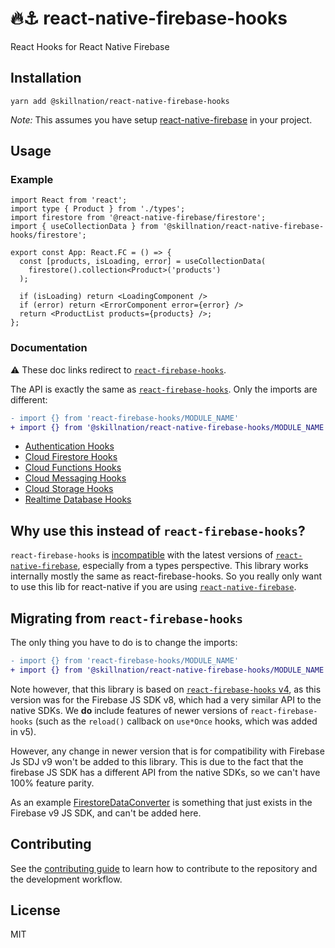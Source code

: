 # 🔥⚓️ react-native-firebase-hooks

React Hooks for React Native Firebase

## Installation

```
yarn add @skillnation/react-native-firebase-hooks
```

_Note:_ This assumes you have setup [react-native-firebase](https://rnfirebase.io/) in your project.

## Usage


### Example

```tsx
import React from 'react';
import type { Product } from './types';
import firestore from '@react-native-firebase/firestore';
import { useCollectionData } from '@skillnation/react-native-firebase-hooks/firestore';

export const App: React.FC = () => {
  const [products, isLoading, error] = useCollectionData(
    firestore().collection<Product>('products')
  );

  if (isLoading) return <LoadingComponent />
  if (error) return <ErrorComponent error={error} />
  return <ProductList products={products} />;
};

```

### Documentation

⚠️ These doc links redirect to [`react-firebase-hooks`](https://github.com/CSFrequency/react-firebase-hooks).

The API is exactly the same as [`react-firebase-hooks`](https://github.com/CSFrequency/react-firebase-hooks).
Only the imports are different:

```diff
- import {} from 'react-firebase-hooks/MODULE_NAME'
+ import {} from '@skillnation/react-native-firebase-hooks/MODULE_NAME'
```

- [Authentication Hooks](https://github.com/CSFrequency/react-firebase-hooks/tree/v4.0.2/auth)
- [Cloud Firestore Hooks](https://github.com/CSFrequency/react-firebase-hooks/tree/v4.0.2/firestore)
- [Cloud Functions Hooks](https://github.com/CSFrequency/react-firebase-hooks/tree/v4.0.2/functions)
- [Cloud Messaging Hooks](https://github.com/CSFrequency/react-firebase-hooks/tree/v4.0.2/messaging)
- [Cloud Storage Hooks](https://github.com/CSFrequency/react-firebase-hooks/tree/v4.0.2/storage)
- [Realtime Database Hooks](https://github.com/CSFrequency/react-firebase-hooks/tree/v4.0.2/database)

## Why use this instead of `react-firebase-hooks`?

`react-firebase-hooks` is [incompatible](https://github.com/CSFrequency/react-firebase-hooks/issues/181#issue-1046383491) with the latest versions of [`react-native-firebase`](https://rnfirebase.io/), especially from a types perspective.
This library works internally mostly the same as react-firebase-hooks.
So you really only want to use this lib for react-native if you are using [`react-native-firebase`](https://rnfirebase.io/).

## Migrating from `react-firebase-hooks`

The only thing you have to do is to change the imports:

```diff
- import {} from 'react-firebase-hooks/MODULE_NAME'
+ import {} from '@skillnation/react-native-firebase-hooks/MODULE_NAME'
```

Note however, that this library is based on [`react-firebase-hooks` v4](https://github.com/CSFrequency/react-firebase-hooks/tree/v4.0.2), as this version was for the Firebase JS SDK v8, which had a very similar API to the native SDKs.
We **do** include features of newer versions of `react-firebase-hooks` (such as the `reload()` callback on `use*Once` hooks, which was added in v5).

However, any change in newer version that is for compatibility with Firebase Js SDJ v9 won't be added to this library. This is due to the fact that the firebase JS SDK has a different API from the native SDKs, so we can't have 100% feature parity.

As an example [FirestoreDataConverter](https://firebase.google.com/docs/reference/js/firestore_.firestoredataconverter) is something that just exists in the Firebase v9 JS SDK, and can't be added here.

## Contributing

See the [contributing guide](CONTRIBUTING.md) to learn how to contribute to the repository and the development workflow.

## License

MIT
